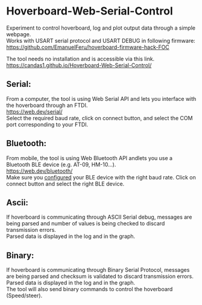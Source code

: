 # Hoverboard-Web-Serial-Control

Experiment to control hoverboard, log and plot output data through a simple webpage.<br>
Works with USART serial protocol and USART DEBUG in following firmware:<br>
https://github.com/EmanuelFeru/hoverboard-firmware-hack-FOC

The tool needs no installation and is accessible via this link.<br>
https://candas1.github.io/Hoverboard-Web-Serial-Control/

## Serial:
From a computer, the tool is using Web Serial API and lets you interface with the hoverboard through an FTDI.<br>
https://web.dev/serial/<br>
Select the required baud rate, click on connect button, and select the COM port corresponding to your FTDI.

## Bluetooth:
From mobile, the tool is using Web Bluetooth API andlets you use a Bluetooth BLE device (e.g. AT-09, HM-10...).<br>
https://web.dev/bluetooth/<br>
Make sure you [configured](https://github.com/Candas1/Hoverboard-Web-Serial-Control/wiki/Configure-BLE-device) your BLE device with the right baud rate.
Click on connect button and select the right BLE device.

## Ascii:
If hoverboard is communicating through ASCII Serial debug, messages are being parsed and number of values is being checked to discard transmission errors.<br>
Parsed data is displayed in the log and in the graph.<br>

## Binary:
If hoverboard is communicating through Binary Serial Protocol, messages are being parsed and checksum is validated to discard transmission errors.<br>
Parsed data is displayed in the log and in the graph.<br>
The tool will also send binary commands to control the hoverboard (Speed/steer).<br>

